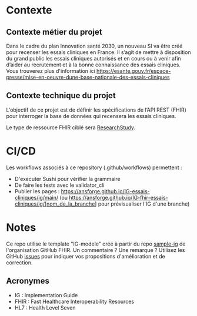 # Contexte

## Contexte métier du projet
Dans le cadre du plan Innovation santé 2030, un nouveau SI va être créé pour recenser les essais cliniques en France. Il s’agit de mettre à disposition du grand public les essais cliniques autorisés et en cours ou à venir afin d’aider au recrutement et à la bonne connaissance des essais cliniques.
Vous trouverez plus d'information ici https://esante.gouv.fr/espace-presse/mise-en-oeuvre-dune-base-nationale-des-essais-cliniques


## Contexte technique du projet
L'objectif de ce projet est de définir les spécifications de l’API REST (FHIR) pour interroger la base de données qui recensera les essais cliniques.

Le type de ressource FHIR ciblé sera [ResearchStudy](http://hl7.org/fhir/R4/researchstudy.html).


# CI/CD
Les workflows associés à ce repository (.github/workflows) permettent : 
* D'executer Sushi pour vérifier la grammaire
* De faire les tests avec le validator_cli
* Publier les pages : https://ansforge.github.io/IG-essais-cliniques/ig/main/ (ou https://ansforge.github.io/IG-fhir-essais-cliniques/ig/[nom_de_la_branche] pour prévisualiser l'IG d'une branche)

# Notes
Ce repo utilise le template "IG-modele" créé à partir du repo [sample-ig](https://github.com/FHIR/sample-ig) de l'organisation GitHub FHIR.
Un commentaire ? Une remarque ? Utilisez les GitHub [issues](https://docs.github.com/fr/issues) pour indiquer vos propositions d'amélioration et de correction.

## Acronymes

* IG : Implementation Guide
* FHIR : Fast Healthcare Interoperability Resources
* HL7 : Health Level Seven
